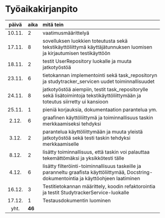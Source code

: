 # Työaikakirjanpito

| päivä | aika | mitä tein  |
| :----:|:-----| :-----|
| 10.11. | 2    | vaatimusmäärittelyä |
| 17.11. | 8    | sovelluksen luokkien toteutusta sekä tekstikäyttöliittymä käyttäjätunnuksen luomisen ja kirjautumisen testikäyttöön |
| 18.11. | 2    | testit UserRepository luokalle ja muuta jatkotyöstöä |
| 23.11. | 6    | tietokannan implementointi sekä task_repositoryn ja studytracker_servicen uudet toiminnallisuudet |
| 24.11. | 8    | jatkotyöstöä aiempiin, testit task_repositorylle sekä lisätoimintoja tekstikäyttöliittymään ja toteutus siirretty ui kansioon |
| 25.11. | 1    | pieniä korjauksia, dokumentaation parantelua ym. |
| 2.12. | 6    | graafinen käyttöliittymä ja toiminnallisuus taskin merkkaamiseksi tehdyksi |
| 3.12. | 2    | parantelua käyttöliittymään ja muuta yleistä jatkotyöstöä sekä testi taskin tehdyksi merkkaamiselle |
| 8.12. | 2    | lisätty toiminnallisuus, että taskin voi palauttaa tekemättömäksi ja yksikkötesti tälle |
| 4.12. | 6    | lisätty filteröinti-toiminnallisuus taskeille ja paranneltu graafista käyttöliittymää, Docstring-dokumentointia ja käyttöohjeen laatiminen |
| 16.12. | 3    | Testitietokannan määrittely, koodin refaktorointia ja testit StudytrackerService-luokalle |
| 17.12. | 1    | Testausdokumentin luominen |
| yht.   | **46**   | |


